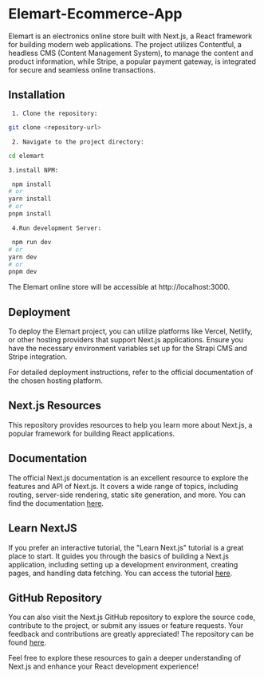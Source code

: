 # Elemart-Ecommerce-App

Elemart is an electronics online store built with Next.js, a React framework for building modern web applications. The project utilizes Contentful, a headless CMS (Content Management System), to manage the content and product information, while Stripe, a popular payment gateway, is integrated for secure and seamless online transactions.

## Installation

     1. Clone the repository:

```bash
git clone <repository-url>

```

     2. Navigate to the project directory:

```bash
cd elemart
```

    3.install NPM:

```bash
 npm install
# or
yarn install
# or
pnpm install
```

     4.Run development Server:

```bash
 npm run dev
# or
yarn dev
# or
pnpm dev
```

The Elemart online store will be accessible at http://localhost:3000.

## Deployment

To deploy the Elemart project, you can utilize platforms like Vercel, Netlify, or other hosting providers that support Next.js applications. Ensure you have the necessary environment variables set up for the Strapi CMS and Stripe integration.

For detailed deployment instructions, refer to the official documentation of the chosen hosting platform.

## Next.js Resources

This repository provides resources to help you learn more about Next.js, a popular framework for building React applications.

## Documentation

The official Next.js documentation is an excellent resource to explore the features and API of Next.js. It covers a wide range of topics, including routing, server-side rendering, static site generation, and more. You can find the documentation [here](https://nextjs.org/docs).

## Learn NextJS

If you prefer an interactive tutorial, the "Learn Next.js" tutorial is a great place to start. It guides you through the basics of building a Next.js application, including setting up a development environment, creating pages, and handling data fetching. You can access the tutorial [here](https://nextjs.org/learn/foundations/about-nextjs).

## GitHub Repository

You can also visit the Next.js GitHub repository to explore the source code, contribute to the project, or submit any issues or feature requests. Your feedback and contributions are greatly appreciated! The repository can be found [here](https://github.com/vercel/next.js).

Feel free to explore these resources to gain a deeper understanding of Next.js and enhance your React development experience!
